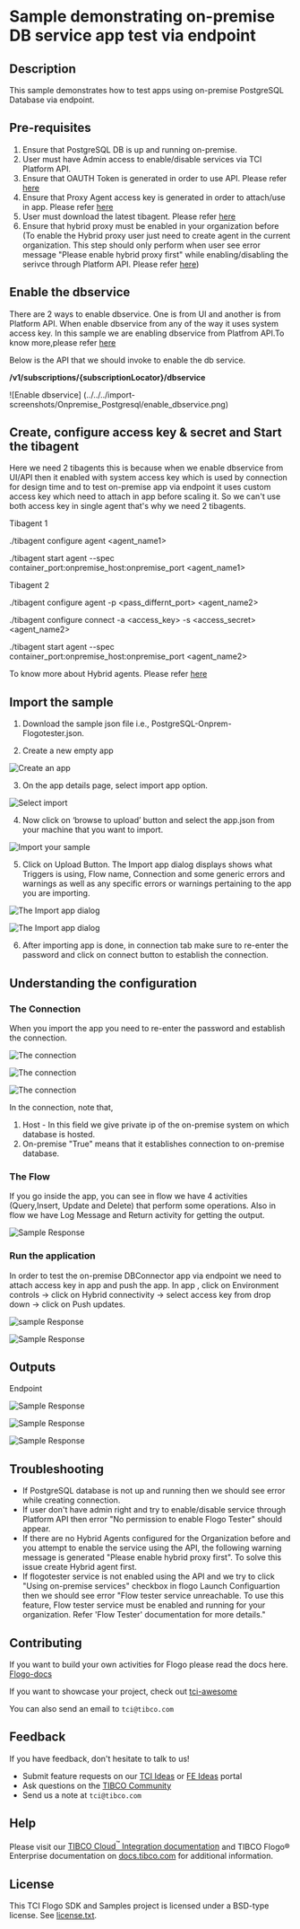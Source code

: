 # Sample demonstrating on-premise DB service app test via endpoint

## Description

This sample demonstrates how to test apps using on-premise PostgreSQL Database via endpoint.

## Pre-requisites

1. Ensure that PostgreSQL DB is up and running on-premise.
2. User must have Admin access to enable/disable services via TCI Platform API.
3. Ensure that OAUTH Token is generated in order to use API. Please refer [here](https://integration.cloud.tibco.com/docs/#Subsystems/tci-api/getstarted/basics/enable-api-access.html?Highlight=OAUTH%20Token)
4. Ensure that Proxy Agent access key is generated in order to attach/use in app. Please refer [here](https://account.cloud.tibco.com/cloud/docs/proxy-agent/creating_access_key.html)
5. User must download the latest tibagent. Please refer [here](https://integration.cloud.tibco.com/docs/#tci/using/hybrid-agent/installing-configuring-running-agent.html?TocPath=Using%2520TIBCO%2520Cloud%25E2%2584%25A2%2520Integration%257CUsing%2520the%2520TIBCO%2520Cloud%25E2%2584%25A2%2520Integration%2520-%2520Hybrid%2520Agent%257C_____4)
6. Ensure that hybrid proxy must be enabled in your organization before (To enable the Hybrid proxy user just need to create agent in the current organization. This step should only perform when user see error message "Please enable hybrid proxy first" while enabling/disabling the serivce through Platform API. Please refer [here](https://integration.cloud.tibco.com/docs/#tci/using/hybrid-agent/installing-configuring-running-agent.html?TocPath=Using%2520TIBCO%2520Cloud%25E2%2584%25A2%2520Integration%257CUsing%2520the%2520TIBCO%2520Cloud%25E2%2584%25A2%2520Integration%2520-%2520Hybrid%2520Agent%257C_____4))


## Enable the dbservice

There are 2 ways to enable dbservice. One is from UI and another is from Platform API. When enable dbservice from any of the way it uses system access key.
In this sample we are enabling dbservice from Platfrom API.To know more,please refer [here](https://integration.cloud.tibco.com/docs/#Subsystems/tci-api/organization/enable-dbservice.html?TocPath=TIBCO%2520Cloud%25E2%2584%25A2%2520Integration%2520API%257CManaging%2520an%2520Organization%2520with%2520the%2520TIBCO%2520Cloud%25E2%2584%25A2%2520Integration%2520API%257C_____4)

Below is the API that we should invoke to enable the db service. 

**/v1/subscriptions/{subscriptionLocator}/dbservice**

![Enable dbservice] (../../../import-screenshots/Onpremise_Postgresql/enable_dbservice.png)

## Create, configure access key & secret and Start the tibagent

Here we need 2 tibagents this is because when we enable dbservice from UI/API then it enabled with system access key which is used by connection for design time and to test on-premise app via endpoint it uses custom access key which need to attach in app before scaling it. So we can't use both access key in single agent that's why we need 2 tibagents.

Tibagent 1

./tibagent configure agent <agent_name1> 

./tibagent start agent --spec container_port:onpremise_host:onpremise_port <agent_name1>

Tibagent 2

./tibagent configure agent -p <pass_differnt_port> <agent_name2> 

./tibagent configure connect -a <access_key> -s <access_secret> <agent_name2>

./tibagent start agent --spec container_port:onpremise_host:onpremise_port <agent_name2>

To know more about Hybrid agents. Please refer [here](https://integration.cloud.tibco.com/docs/#tci/using/hybrid-agent/agent-command-reference.html?TocPath=Using%2520TIBCO%2520Cloud%25E2%2584%25A2%2520Integration%257CUsing%2520the%2520TIBCO%2520Cloud%25E2%2584%25A2%2520Integration%2520-%2520Hybrid%2520Agent%257C_____5)

## Import the sample

1. Download the sample json file i.e., PostgreSQL-Onprem-Flogotester.json.

2. Create a new empty app

![Create an app](../../../import-screenshots/sqlserver_screenshot/1.png)

3. On the app details page, select import app option.

![Select import](../../../import-screenshots/sqlserver_screenshot/2.png)

4. Now click on ‘browse to upload’ button and select the app.json from your machine that you want to import.

![Import your sample](../../../import-screenshots/Onpremise_Postgresql/3.png)

5. Click on Upload Button. The Import app dialog displays shows what Triggers is using, Flow name, Connection and some generic errors and warnings as well as any specific errors or warnings pertaining to the app you are importing.

![The Import app dialog](../../../import-screenshots/Onpremise_Postgresql/4.jpg)

![The Import app dialog](../../../import-screenshots/Onpremise_Postgresql/5.jpg)

6. After importing app is done, in connection tab make sure to re-enter the password and click on connect button to establish the connection.

## Understanding the configuration

### The Connection

When you import the app you need to re-enter the password and establish the connection.

![The connection](../../../import-screenshots/Onpremise_Postgresql/6.png)

![The connection](../../../import-screenshots/Onpremise_Postgresql/7.png)

![The connection](../../../import-screenshots/Onpremise_Postgresql/8.png)

In the connection, note that,
1. Host - In this field we give private ip of the on-premise system on which database is hosted.
2. On-premise "True" means that it establishes connection to on-premise database.

### The Flow

If you go inside the app, you can see in flow we have 4 activities (Query,Insert, Update and Delete) that perform some operations.
Also in flow we have Log Message and Return activity for getting the output.

![Sample Response](../../../import-screenshots/Onpremise_Postgresql/9.jpg)

### Run the application

In order to test the on-premise DBConnector app via endpoint we need to attach access key in app and push the app.
In app , click on Environment controls -> click on Hybrid connectivity -> select access key from drop down -> click on Push updates.
 

![sample Response](../../../import-screenshots/Onpremise_Postgresql/15.jpg)

![Sample Response](../../../import-screenshots/Onpremise_Postgresql/16.jpg)


## Outputs

Endpoint

![Sample Response](../../../import-screenshots/Onpremise_Postgresql/17.jpg)

![Sample Response](../../../import-screenshots/Onpremise_Postgresql/18.jpg)

![Sample Response](../../../import-screenshots/Onpremise_Postgresql/19.jpg)


## Troubleshooting

* If PostgreSQL database is not up and running then we should see error while creating connection.
* If user don't have admin right and try to enable/disable service through Platform API then error "No permission to enable Flogo Tester" should appear.
* If there are no Hybrid Agents configured for the Organization before and you attempt to enable the service using the API, the following warning message is generated "Please enable hybrid proxy first". To solve this issue create Hybrid agent first.
* If flogotester service is not enabled using the API and we try to click "Using on-premise services" checkbox in flogo Launch Configuartion then we should see error "Flow tester service unreachable. To use this feature, Flow tester service must be enabled and running for your organization. Refer 'Flow Tester' documentation for more details."

## Contributing

If you want to build your own activities for Flogo please read the docs here. [Flogo-docs](https://tibcosoftware.github.io/flogo/)

If you want to showcase your project, check out [tci-awesome](https://github.com/TIBCOSoftware/tci-awesome)

You can also send an email to `tci@tibco.com`

## Feedback

If you have feedback, don't hesitate to talk to us!

* Submit feature requests on our [TCI Ideas](https://ideas.tibco.com/?project=TCI) or [FE Ideas](https://ideas.tibco.com/?project=FE) portal
* Ask questions on the [TIBCO Community](https://community.tibco.com/answers/product/344006)
* Send us a note at `tci@tibco.com`

## Help

Please visit our [TIBCO Cloud<sup>&trade;</sup> Integration documentation](https://integration.cloud.tibco.com/docs/) and TIBCO Flogo® Enterprise documentation on [docs.tibco.com](https://docs.tibco.com/) for additional information.

## License

This TCI Flogo SDK and Samples project is licensed under a BSD-type license. See [license.txt](license.txt).

